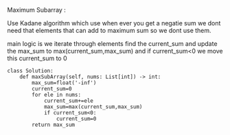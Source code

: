 Maximum Subarray : 

Use Kadane algorithm which use when ever you get a negatie sum we dont need that elements that can add to maximum sum so we dont use them.

main logic is we iterate through elements find the current_sum and update the max_sum to max(current_sum,max_sum)
and if current_sum<0 we move this current_sum to 0 

```
class Solution:
    def maxSubArray(self, nums: List[int]) -> int:
        max_sum=float('-inf')
        current_sum=0
        for ele in nums:
            current_sum+=ele
            max_sum=max(current_sum,max_sum)
            if current_sum<0:
                current_sum=0
        return max_sum
            
        
```
